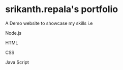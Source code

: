 # srikanth.repala's portfolio

A Demo website to showcase my skills i.e 

Node.js

HTML

CSS

Java Script

